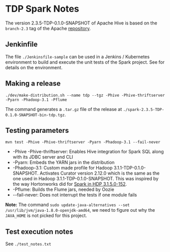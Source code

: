 # TDP Spark Notes

The version 2.3.5-TDP-0.1.0-SNAPSHOT of Apache Hive is based on the `branch-2.3` tag of the Apache [repository](https://github.com/apache/spark/tree/branch-2.3).

## Jenkinfile

The file `./Jenkinsfile-sample` can be used in a Jenkins / Kubernetes environment to build and execute the unit tests of the Spark project. See []() for details on the environment.

## Making a release

```
./dev/make-distribution.sh --name tdp --tgz -Phive -Phive-thriftserver -Pyarn -Phadoop-3.1 -Pflume
```

The command generates a `.tar.gz` file of the release at `./spark-2.3.5-TDP-0.1.0-SNAPSHOT-bin-tdp.tgz`.

## Testing parameters

```
mvn test -Phive -Phive-thriftserver -Pyarn -Phadoop-3.1 --fail-never
```

- -Phive -Phive-thriftserver: Enables Hive integration for Spark SQL along with its JDBC server and CLI
- -Pyarn: Embeds the YARN jars in the distribution
- -Phadoop-3.1: Custom made profile for Hadoop 3.1.1-TDP-0.1.0-SNAPSHOT. Activates Curator version 2.12.0 which is the same as the one used in Hadoop 3.1.1-TDP-0.1.0-SNAPSHOT. This was inspired by the way Hortonworks did for [Spark in HDP 3.1.5.0-152](https://github.com/hortonworks/spark2-release/blob/HDP-3.1.5.0-152-tag/pom.xml).
- -Pflume: Builds the Flume jars, needed by Oozie
- --fail-never: Does not interrupt the tests if one module fails

**Note:** The command `sudo update-java-alternatives --set /usr/lib/jvm/java-1.8.0-openjdk-amd64`, we need to figure out why the `JAVA_HOME` is not picked for this project.

## Test execution notes

See `./test_notes.txt`

